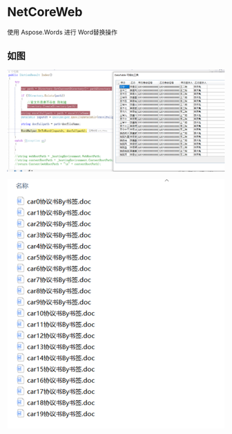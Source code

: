 # NetCoreWeb
使用 Aspose.Words 进行 Word替换操作

## 如图

![code](https://github.com/WuLex/UsefulPicture/blob/master/screenshots/code.png)

![doc](https://github.com/WuLex/UsefulPicture/blob/master/screenshots/doc.png)

